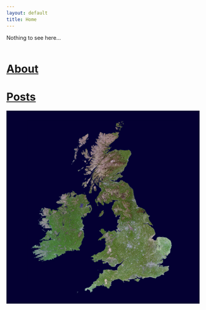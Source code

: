 ```yaml
---
layout: default
title: Home
---
```


Nothing to see here...
<br>
<br>

<h1>
<a href="https://itsanysek.github.io/about/">About</a>
</h1>

<h1>
<a href="https://itsanysek.github.io/posts/">Posts</a>
</h1>

<img src="./assets/images/britain_map.jpg">